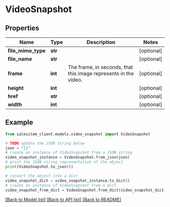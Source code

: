 # VideoSnapshot


## Properties

Name | Type | Description | Notes
------------ | ------------- | ------------- | -------------
**file_mime_type** | **str** |  | [optional] 
**file_name** | **str** |  | [optional] 
**frame** | **int** | The frame, in seconds, that this image represents in the video. | [optional] 
**height** | **int** |  | [optional] 
**href** | **str** |  | [optional] 
**width** | **int** |  | [optional] 

## Example

```python
from salesitem_client.models.video_snapshot import VideoSnapshot

# TODO update the JSON string below
json = "{}"
# create an instance of VideoSnapshot from a JSON string
video_snapshot_instance = VideoSnapshot.from_json(json)
# print the JSON string representation of the object
print(VideoSnapshot.to_json())

# convert the object into a dict
video_snapshot_dict = video_snapshot_instance.to_dict()
# create an instance of VideoSnapshot from a dict
video_snapshot_from_dict = VideoSnapshot.from_dict(video_snapshot_dict)
```
[[Back to Model list]](../README.md#documentation-for-models) [[Back to API list]](../README.md#documentation-for-api-endpoints) [[Back to README]](../README.md)


